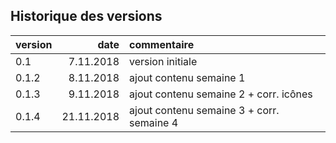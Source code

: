 ## Historique des versions

| version | date | commentaire |
| :-- | ---------: | :--------------- |
| 0.1 | 7.11.2018 | version initiale |
| 0.1.2 | 8.11.2018 | ajout contenu semaine 1 |
| 0.1.3 | 9.11.2018 | ajout contenu semaine 2 + corr. icônes |
| 0.1.4 | 21.11.2018 | ajout contenu semaine 3 + corr. semaine 4 |
